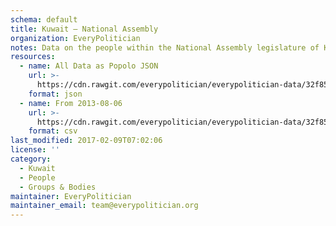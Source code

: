 ```yaml
---
schema: default
title: Kuwait — National Assembly
organization: EveryPolitician
notes: Data on the people within the National Assembly legislature of Kuwait.
resources:
  - name: All Data as Popolo JSON
    url: >-
      https://cdn.rawgit.com/everypolitician/everypolitician-data/32f856c3f2da04bdb00b847047fc2f022fa63956/data/Kuwait/National_Assembly/ep-popolo-v1.0.json
    format: json
  - name: From 2013-08-06
    url: >-
      https://cdn.rawgit.com/everypolitician/everypolitician-data/32f856c3f2da04bdb00b847047fc2f022fa63956/data/Kuwait/National_Assembly/term-14.csv
    format: csv
last_modified: 2017-02-09T07:02:06
license: ''
category:
  - Kuwait
  - People
  - Groups & Bodies
maintainer: EveryPolitician
maintainer_email: team@everypolitician.org
---
```

